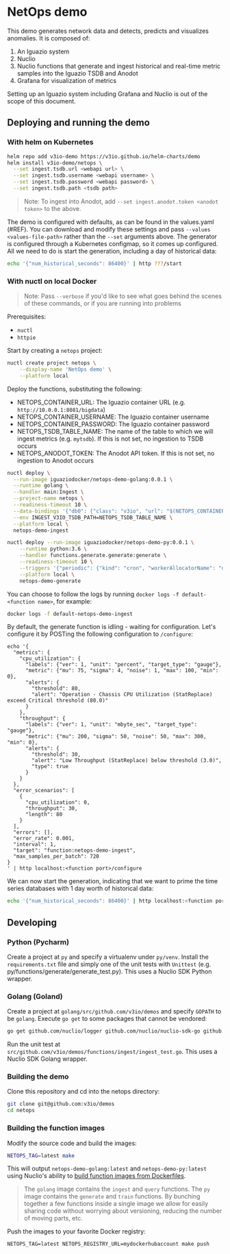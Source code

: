 # NetOps demo

This demo generates network data and detects, predicts and visualizes anomalies. It is composed of:
1. An Iguazio system
2. Nuclio
3. Nuclio functions that generate and ingest historical and real-time metric samples into the Iguazio TSDB and Anodot
4. Grafana for visualization of metrics

Setting up an Iguazio system including Grafana and Nuclio is out of the scope of this document. 

## Deploying and running the demo

### With helm on Kubernetes
```sh
helm repo add v3io-demo https://v3io.github.io/helm-charts/demo
helm install v3io-demo/netops \
  --set ingest.tsdb.url <webapi url> \
  --set ingest.tsdb.username <webapi username> \
  --set ingest.tsdb.password <webapi password> \
  --set ingest.tsdb.path <tsdb path>
```

> Note: To ingest into Anodot, add `--set ingest.anodot.token <anodot token>` to the above. 

The demo is configured with defaults, as can be found in the values.yaml (#REF). You can download and modify these settings and pass `--values <values-file-path>` rather than the `--set` arguments above. The generator is configured through a Kubernetes configmap, so it comes up configured. All we need to do is start the generation, including a day of historical data:

```sh
echo '{"num_historical_seconds": 86400}' | http ???/start
```

### With nuctl on local Docker
> Note: Pass `--verbose` if you'd like to see what goes behind the scenes of these commands, or if you are running into problems

Prerequisites:
* `nuctl`
* `httpie`

Start by creating a `netops` project:
```sh
nuctl create project netops \
	--display-name 'NetOps demo' \
	--platform local
```

Deploy the functions, substituting the following:
* NETOPS_CONTAINER_URL: The Iguazio container URL (e.g. `http://10.0.0.1:8081/bigdata`)
* NETOPS_CONTAINER_USERNAME: The Iguazio container username
* NETOPS_CONTAINER_PASSWORD: The Iguazio container password
* NETOPS_TSDB_TABLE_NAME: The name of the table to which we will ingest metrics (e.g. `mytsdb`). If this is not set, no ingestion to TSDB occurs
* NETOPS_ANODOT_TOKEN: The Anodot API token. If this is not set, no ingestion to Anodot occurs

```sh
nuctl deploy \
  --run-image iguaziodocker/netops-demo-golang:0.0.1 \
  --runtime golang \
  --handler main:Ingest \
  --project-name netops \
  --readiness-timeout 10 \
  --data-bindings '{"db0": {"class": "v3io", "url": "$(NETOPS_CONTAINER_URL)", "secret": "NETOPS_CONTAINER_USERNAME:NETOPS_CONTAINER_PASSWORD"}}' \
  --env INGEST_V3IO_TSDB_PATH=NETOPS_TSDB_TABLE_NAME \
  --platform local \
  netops-demo-ingest

nuctl deploy --run-image iguaziodocker/netops-demo-py:0.0.1 \
	--runtime python:3.6 \
	--handler functions.generate.generate:generate \
	--readiness-timeout 10 \
	--triggers '{"periodic": {"kind": "cron", "workerAllocatorName": "defaultHTTPWorkerAllocator", "attributes": {"interval": "1s"}}}' \
	--platform local \
	netops-demo-generate
```

You can choose to follow the logs by running `docker logs -f default-<function name>`, for example:
```sh
docker logs -f default-netops-demo-ingest
```

By default, the generate function is idling - waiting for configuration. Let's configure it by POSTing the following configuration to `/configure`:
```
echo '{
  "metrics": {
    "cpu_utilization": {
      "labels": {"ver": 1, "unit": "percent", "target_type": "gauge"},
      "metric": {"mu": 75, "sigma": 4, "noise": 1, "max": 100, "min": 0},
      "alerts": {
        "threshold": 80,
        "alert": "Operation - Chassis CPU Utilization (StatReplace) exceed Critical threshold (80.0)"
      }
    },
    "throughput": {
      "labels": {"ver": 1, "unit": "mbyte_sec", "target_type": "gauge"},
      "metric": {"mu": 200, "sigma": 50, "noise": 50, "max": 300, "min": 0},
      "alerts": {
        "threshold": 30,
        "alert": "Low Throughput (StatReplace) below threshold (3.0)",
        "type": true
      }
    }
  },
  "error_scenarios": [
    {
      "cpu_utilization": 0,
      "throughput": 30,
      "length": 80
    }
  ],
  "errors": [],
  "error_rate": 0.001,
  "interval": 1,
  "target": "function:netops-demo-ingest",
  "max_samples_per_batch": 720
}
' | http localhost:<function port>/configure
```

We can now start the generation, indicating that we want to prime the time series databases with 1 day worth of historical data:

```sh
echo '{"num_historical_seconds": 86400}' | http localhost:<function port>/start
```

## Developing

### Python (Pycharm)
Create a project at `py` and specify a virtualenv under `py/venv`. Install the `requirements.txt` file and simply one of the unit tests with `Unittest` (e.g. py/functions/generate/generate_test.py). This uses a Nuclio SDK Python wrapper.

### Golang (Goland)
Create a project at `golang/src/github.com/v3io/demos` and specify `GOPATH` to be `golang`. Execute `go get` to some packages that cannot be vendored:
```sh
go get github.com/nuclio/logger github.com/nuclio/nuclio-sdk-go github.com/v3io/v3io-go-http
```

Run the unit test at `src/github.com/v3io/demos/functions/ingest/ingest_test.go`. This uses a Nuclio SDK Golang wrapper.

### Building the demo

Clone this repository and cd into the netops directory:
```sh
git clone git@github.com:v3io/demos
cd netops
```

### Building the function images
Modify the source code and build the images:
```sh
NETOPS_TAG=latest make
```

This will output `netops-demo-golang:latest` and `netops-demo-py:latest` using Nuclio's ability to [build function images from Dockerfiles](https://github.com/nuclio/nuclio/blob/master/docs/tasks/deploy-functions-from-dockerfile.md). 
> The `golang` image contains the `ingest` and `query` functions. The `py` image contains the `generate` and `train` functions. By bunching together a few functions inside a single image we allow for easily sharing code without worrying about versioning, reducing the number of moving parts, etc. 

Push the images to your favorite Docker registry:
```
NETOPS_TAG=latest NETOPS_REGISTRY_URL=mydockerhubaccount make push
```

